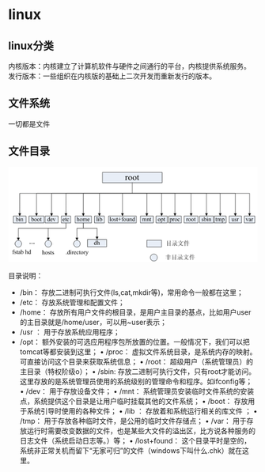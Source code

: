 # linux

## linux分类
内核版本：内核建立了计算机软件与硬件之间通行的平台，内核提供系统服务。
发行版本：一些组织在内核版的基础上二次开发而重新发行的版本。

## 文件系统
一切都是文件

## 文件目录

![title](https://raw.githubusercontent.com/pallcard/noteImg/master/noteImg/2020/04/06/1586179497569-1586179497572.png)

目录说明：
* /bin： 存放二进制可执行文件(ls,cat,mkdir等)，常用命令一般都在这里；
* /etc： 存放系统管理和配置文件；
* /home： 存放所有用户文件的根目录，是用户主目录的基点，比如用户user的主目录就是/home/user，可以用~user表示；
* /usr ： 用于存放系统应用程序；
* /opt： 额外安装的可选应用程序包所放置的位置。一般情况下，我们可以把tomcat等都安装到这里；
•	/proc： 虚拟文件系统目录，是系统内存的映射。可直接访问这个目录来获取系统信息；
•	/root： 超级用户（系统管理员）的主目录（特权阶级o）；
•	/sbin: 存放二进制可执行文件，只有root才能访问。这里存放的是系统管理员使用的系统级别的管理命令和程序。如ifconfig等；
•	/dev： 用于存放设备文件；
•	/mnt： 系统管理员安装临时文件系统的安装点，系统提供这个目录是让用户临时挂载其他的文件系统；
•	/boot： 存放用于系统引导时使用的各种文件；
•	/lib ： 存放着和系统运行相关的库文件 ；
•	/tmp： 用于存放各种临时文件，是公用的临时文件存储点；
•	/var： 用于存放运行时需要改变数据的文件，也是某些大文件的溢出区，比方说各种服务的日志文件（系统启动日志等。）等；
•	/lost+found： 这个目录平时是空的，系统非正常关机而留下“无家可归”的文件（windows下叫什么.chk）就在这里。



